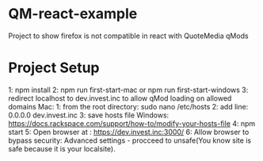 # QM-react-example
Project to show firefox is not compatible in react with QuoteMedia qMods


# Project Setup
1: npm install
2: npm run first-start-mac or npm run first-start-windows
3: redirect localhost to dev.invest.inc to allow qMod loading on allowed domains 
    Mac: 
        1: from the root directory: sudo nano /etc/hosts
        2: add line: 0.0.0.0 dev.invest.inc
        3: save hosts file
    Windows: https://docs.rackspace.com/support/how-to/modify-your-hosts-file
4: npm start
5: Open browser at : https://dev.invest.inc:3000/
6: Allow browser to bypass security: Advanced settings - procceed to unsafe(You know site is safe because it is your localsite). 